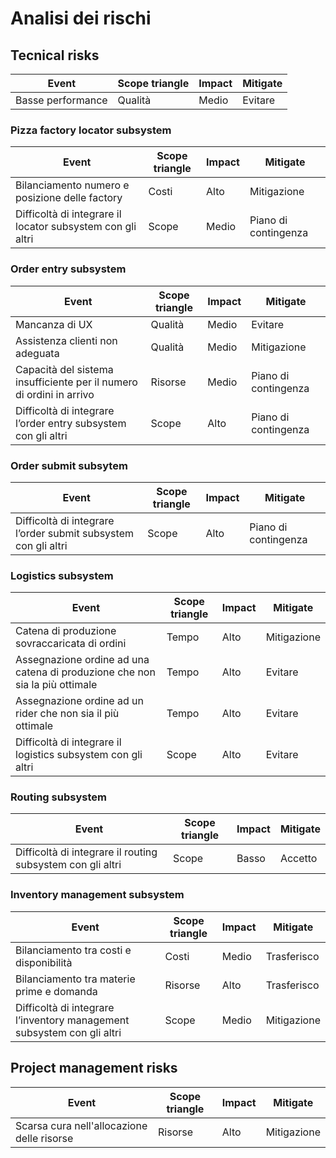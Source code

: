 # Analisi dei rischi

## Tecnical risks

|Event|Scope triangle|Impact|Mitigate|
|---|---|---|---|
|Basse performance|Qualità|Medio|Evitare|

### Pizza factory locator subsystem

|Event|Scope triangle|Impact|Mitigate|
|---|---|---|---|
|Bilanciamento numero e posizione delle factory|Costi|Alto|Mitigazione|
|Difficoltà di integrare il locator subsystem con gli altri|Scope|Medio|Piano di contingenza|

### Order entry subsystem

|Event|Scope triangle|Impact|Mitigate|
|---|---|---|---|
|Mancanza di UX|Qualità|Medio|Evitare|
|Assistenza clienti non adeguata|Qualità|Medio|Mitigazione|
|Capacità del sistema insufficiente per il numero di ordini in arrivo|Risorse|Medio|Piano di contingenza|
|Difficoltà di integrare l’order entry subsystem con gli altri|Scope|Alto|Piano di contingenza|

### Order submit subsytem

|Event|Scope triangle|Impact|Mitigate|
|---|---|---|---|
|Difficoltà di integrare l’order submit subsystem con gli altri|Scope|Alto|Piano di contingenza|

### Logistics subsystem

|Event|Scope triangle|Impact|Mitigate|
|---|---|---|---|
|Catena di produzione sovraccaricata di ordini|Tempo|Alto|Mitigazione|
|Assegnazione ordine ad una catena di produzione che non sia la più ottimale|Tempo|Alto|Evitare|
|Assegnazione ordine ad un rider che non sia il più ottimale|Tempo|Alto|Evitare|
|Difficoltà di integrare il logistics subsystem con gli altri|Scope|Alto|Evitare|

### Routing subsystem

|Event|Scope triangle|Impact|Mitigate|
|---|---|---|---|
|Difficoltà di integrare il routing subsystem con gli altri|Scope|Basso|Accetto|

### Inventory management subsystem

|Event|Scope triangle|Impact|Mitigate|
|---|---|---|---|
|Bilanciamento tra costi e disponibilità|Costi|Medio|Trasferisco|
|Bilanciamento tra materie prime e domanda|Risorse|Alto|Trasferisco|
|Difficoltà di integrare l’inventory management subsystem con gli altri|Scope|Medio|Mitigazione|


## Project management risks

Event|Scope triangle|Impact|Mitigate|
|---|---|---|---|
|Scarsa cura nell'allocazione delle risorse|Risorse|Alto|Mitigazione|
